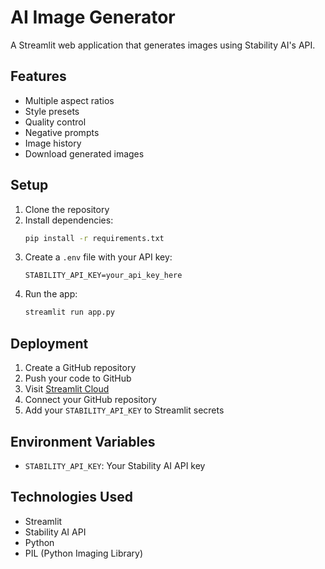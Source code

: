 # AI Image Generator

A Streamlit web application that generates images using Stability AI's API.

## Features

- Multiple aspect ratios
- Style presets
- Quality control
- Negative prompts
- Image history
- Download generated images

## Setup

1. Clone the repository
2. Install dependencies:
   ```bash
   pip install -r requirements.txt
   ```
3. Create a `.env` file with your API key:
   ```
   STABILITY_API_KEY=your_api_key_here
   ```
4. Run the app:
   ```bash
   streamlit run app.py
   ```

## Deployment

1. Create a GitHub repository
2. Push your code to GitHub
3. Visit [Streamlit Cloud](https://share.streamlit.io)
4. Connect your GitHub repository
5. Add your `STABILITY_API_KEY` to Streamlit secrets

## Environment Variables

- `STABILITY_API_KEY`: Your Stability AI API key

## Technologies Used

- Streamlit
- Stability AI API
- Python
- PIL (Python Imaging Library)
